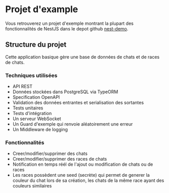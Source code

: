 # Projet d'example

Vous retrouverez un projet d'exemple montrant la plupart des fonctionnalités de NestJS dans le depot github [nest-demo](https://github.com/opac-teach/nest-demo).

## Structure du projet

Cette application basique gère une base de données de chats et de races de chats.

### Techniques utilisées

- API REST
- Données stockées dans PostgreSQL via TypeORM
- Specification OpenAPI
- Validation des données entrantes et serialisation des sortantes
- Tests unitaires
- Tests d'intégration
- Un serveur WebSocket
- Un Guard d'exemple qui renvoie aléatoirement une erreur
- Un Middleware de logging

### Fonctionnalités

- Creer/modifier/supprimer des chats
- Creer/modifier/supprimer des races de chats
- Notification en temps réél de l'ajout ou modification de chats ou de races
- Les races possèdent une seed (secrète) qui permet de generer la couleur du chat lors de sa création, les chats de la même race ayant des couleurs similaires
